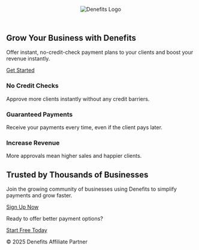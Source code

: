 
<html lang="en">
<head>
  <meta charset="UTF-8">
  <meta name="viewport" content="width=device-width, initial-scale=1.0">
  <title>Denefits | Flexible Payment Solutions</title>
  <meta name="description" content="Offer your clients easy payment plans with Denefits. No credit check, instant approval.">

  <!-- Tailwind CSS -->
  <link href="https://cdn.jsdelivr.net/npm/tailwindcss@2.2.19/dist/tailwind.min.css" rel="stylesheet">

  <!-- Facebook Pixel -->
  <script>
    !function(f,b,e,v,n,t,s)
    {if(f.fbq)return;n=f.fbq=function(){n.callMethod?
    n.callMethod.apply(n,arguments):n.queue.push(arguments)};
    if(!f._fbq)f._fbq=n;n.push=n;n.loaded=!0;n.version='2.0';
    n.queue=[];t=b.createElement(e);t.async=!0;
    t.src=v;s=b.getElementsByTagName(e)[0];
    s.parentNode.insertBefore(t,s)}(window, document,'script',
    'https://connect.facebook.net/en_US/fbevents.js');
    fbq('init', '108498015837632');
    fbq('track', 'PageView');
  </script>
  <noscript><img height="1" width="1" style="display:none"
    src="https://www.facebook.com/tr?id=108498015837632&ev=PageView&noscript=1"/></noscript>

  <!-- LinkedIn Insight Tag -->
  <script type="text/javascript">
    _linkedin_partner_id = "7922762";
    window._linkedin_data_partner_ids = window._linkedin_data_partner_ids || [];
    window._linkedin_data_partner_ids.push(_linkedin_partner_id);
  </script>
  <script type="text/javascript">
    (function(l) {
      if (!l){window.lintrk = function(a,b){window.lintrk.q.push([a,b])};
      window.lintrk.q=[]}
      var s = document.getElementsByTagName("script")[0];
      var b = document.createElement("script");
      b.type = "text/javascript"; b.async = true;
      b.src = "https://snap.licdn.com/li.lms-analytics/insight.min.js";
      s.parentNode.insertBefore(b, s);
    })(window.lintrk);
  </script>
  <noscript>
    <img height="1" width="1" style="display:none" alt=""
      src="https://px.ads.linkedin.com/collect/?pid=7922762&fmt=gif" />
  </noscript>

  <script>
    // Pass UTM parameters dynamically to CTA buttons
    document.addEventListener("DOMContentLoaded", function() {
      const params = new URLSearchParams(window.location.search);
      const ctaButtons = document.querySelectorAll('.cta-btn');
      ctaButtons.forEach(btn => {
        if (params.toString()) btn.href += `&${params.toString()}`;
        btn.addEventListener('click', function() {
          fbq('track', 'Lead');
          if(typeof window.lintrk === 'function') {
            window.lintrk('track', { conversion_id: 7922762 });
          }
        });
      });
    });
  </script>
</head>
<body class="bg-gray-50 text-gray-900">

  <!-- Header with Denefits Logo -->
  <header class="bg-white py-6 shadow">
    <div class="max-w-5xl mx-auto text-center">
      <img src="https://business.denefits.com/logo.png" alt="Denefits Logo" class="mx-auto h-16">
    </div>
  </header>

  <!-- Hero Section -->
  <section class="bg-blue-50 py-16">
    <div class="max-w-4xl mx-auto text-center px-6">
      <h1 class="text-4xl md:text-5xl font-bold mb-4">Grow Your Business with Denefits</h1>
      <p class="text-lg md:text-xl mb-8">Offer instant, no-credit-check payment plans to your clients and boost your revenue instantly.</p>
      <a href="thank-you.html?utm_source=organic&utm_medium=cta&utm_campaign=denefits_landing" 
         class="cta-btn bg-blue-600 hover:bg-blue-700 text-white font-bold py-4 px-8 rounded-full shadow-lg text-lg transition">
         Get Started
      </a>
    </div>
  </section>

  <!-- Features Section -->
  <section class="py-16">
    <div class="max-w-5xl mx-auto px-6 grid md:grid-cols-3 gap-8 text-center">
      <div class="bg-white p-6 rounded-xl shadow hover:shadow-lg transition">
        <h3 class="text-xl font-bold mb-2">No Credit Checks</h3>
        <p>Approve more clients instantly without any credit barriers.</p>
      </div>
      <div class="bg-white p-6 rounded-xl shadow hover:shadow-lg transition">
        <h3 class="text-xl font-bold mb-2">Guaranteed Payments</h3>
        <p>Receive your payments every time, even if the client pays later.</p>
      </div>
      <div class="bg-white p-6 rounded-xl shadow hover:shadow-lg transition">
        <h3 class="text-xl font-bold mb-2">Increase Revenue</h3>
        <p>More approvals mean higher sales and happier clients.</p>
      </div>
    </div>
  </section>

  <!-- Social Proof Section -->
  <section class="bg-blue-50 py-16">
    <div class="max-w-4xl mx-auto px-6 text-center">
      <h2 class="text-3xl font-bold mb-6">Trusted by Thousands of Businesses</h2>
      <p class="mb-6">Join the growing community of businesses using Denefits to simplify payments and grow faster.</p>
      <a href="thank-you.html?utm_source=organic&utm_medium=cta&utm_campaign=denefits_landing" 
         class="cta-btn bg-green-600 hover:bg-green-700 text-white font-semibold py-4 px-8 rounded-full shadow-lg text-lg transition">
         Sign Up Now
      </a>
    </div>
  </section>

  <!-- Footer CTA -->
  <footer class="text-center py-12">
    <p class="mb-4 text-gray-600">Ready to offer better payment options?</p>
    <a href="thank-you.html?utm_source=organic&utm_medium=cta&utm_campaign=denefits_landing" 
       class="cta-btn bg-blue-600 hover:bg-blue-700 text-white font-bold py-4 px-10 rounded-full shadow-lg text-lg transition">
       Start Free Today
    </a>
    <p class="mt-6 text-gray-500 text-sm">© 2025 Denefits Affiliate Partner</p>
  </footer>

</body>
</html>
